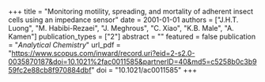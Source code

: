 +++
title = "Monitoring motility, spreading, and mortality of adherent insect cells using an impedance sensor"
date = 2001-01-01
authors = ["J.H.T. Luong", "M. Habibi-Rezaei", "J. Meghrous", "C. Xiao", "K.B. Male", "A. Kamen"]
publication_types = ["2"]
abstract = ""
featured = false
publication = "*Analytical Chemistry*"
url_pdf = "https://www.scopus.com/inward/record.uri?eid=2-s2.0-0035870187&doi=10.1021%2fac0011585&partnerID=40&md5=c5258b0c3b959fc2e88cb8f970884dbf"
doi = "10.1021/ac0011585"
+++

